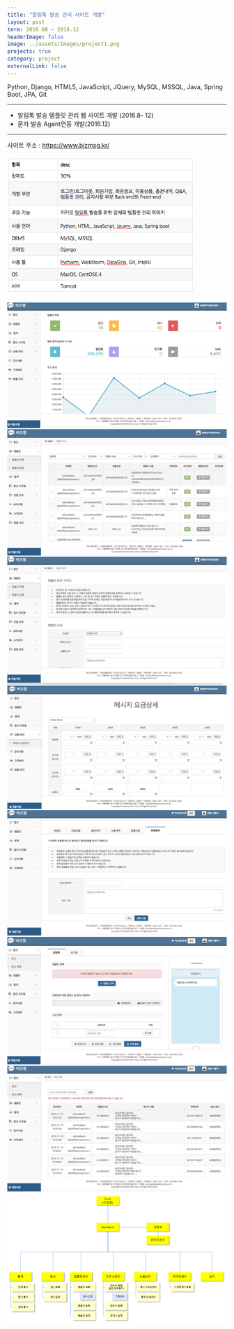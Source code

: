 ```yaml
---
title: "알림톡 발송 관리 사이트 개발"
layout: post
term: 2016.08 ~ 2016.12
headerImage: false
image: ../assets/images/project1.png
projects: true
category: project
externalLink: false
---
```


Python, Django, HTML5, JavaScript, JQuery, MySQL, MSSQL, Java, Spring Boot, JPA, Git

---

- 알림톡 발송 템플릿 관리 웹 사이트 개발 (2016.8- 12)
- 문자 발송 Agent연동 개발(2016.12)

---

사이트 주소 : https://www.bizmsg.kr/
<br><br>
<img src="../assets/images/project1-0.png">
<br><br>
<img src="../assets/images/project1-1.png">
<img src="../assets/images/project1-2.png">
<img src="../assets/images/project1-3.png">
<img src="../assets/images/project1-4.png">
<img src="../assets/images/project1-5.png">
<img src="../assets/images/project1-6.png">
<img src="../assets/images/project1-7.png">
<img src="../assets/images/project1.png">